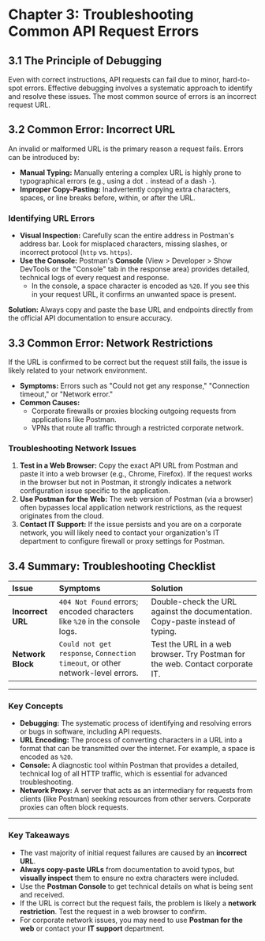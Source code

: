 # **Chapter 3: Troubleshooting Common API Request Errors**

## **3.1 The Principle of Debugging**

Even with correct instructions, API requests can fail due to minor, hard-to-spot errors. Effective debugging involves a systematic approach to identify and resolve these issues. The most common source of errors is an incorrect request URL.

## **3.2 Common Error: Incorrect URL**

An invalid or malformed URL is the primary reason a request fails. Errors can be introduced by:
*   **Manual Typing:** Manually entering a complex URL is highly prone to typographical errors (e.g., using a dot `.` instead of a dash `-`).
*   **Improper Copy-Pasting:** Inadvertently copying extra characters, spaces, or line breaks before, within, or after the URL.

### **Identifying URL Errors**
*   **Visual Inspection:** Carefully scan the entire address in Postman's address bar. Look for misplaced characters, missing slashes, or incorrect protocol (`http` vs. `https`).
*   **Use the Console:** Postman's **Console** (View > Developer > Show DevTools or the "Console" tab in the response area) provides detailed, technical logs of every request and response.
    *   In the console, a space character is encoded as `%20`. If you see this in your request URL, it confirms an unwanted space is present.

**Solution:** Always copy and paste the base URL and endpoints directly from the official API documentation to ensure accuracy.

## **3.3 Common Error: Network Restrictions**

If the URL is confirmed to be correct but the request still fails, the issue is likely related to your network environment.

*   **Symptoms:** Errors such as "Could not get any response," "Connection timeout," or "Network error."
*   **Common Causes:**
    *   Corporate firewalls or proxies blocking outgoing requests from applications like Postman.
    *   VPNs that route all traffic through a restricted corporate network.

### **Troubleshooting Network Issues**
1.  **Test in a Web Browser:** Copy the exact API URL from Postman and paste it into a web browser (e.g., Chrome, Firefox). If the request works in the browser but not in Postman, it strongly indicates a network configuration issue specific to the application.
2.  **Use Postman for the Web:** The web version of Postman (via a browser) often bypasses local application network restrictions, as the request originates from the cloud.
3.  **Contact IT Support:** If the issue persists and you are on a corporate network, you will likely need to contact your organization's IT department to configure firewall or proxy settings for Postman.

## **3.4 Summary: Troubleshooting Checklist**

| **Issue** | **Symptoms** | **Solution** |
| :--- | :--- | :--- |
| **Incorrect URL** | `404 Not Found` errors; encoded characters like `%20` in the console logs. | Double-check the URL against the documentation. Copy-paste instead of typing. |
| **Network Block** | `Could not get response`, `Connection timeout`, or other network-level errors. | Test the URL in a web browser. Try Postman for the web. Contact corporate IT. |

***
### **Key Concepts**

*   **Debugging:** The systematic process of identifying and resolving errors or bugs in software, including API requests.
*   **URL Encoding:** The process of converting characters in a URL into a format that can be transmitted over the internet. For example, a space is encoded as `%20`.
*   **Console:** A diagnostic tool within Postman that provides a detailed, technical log of all HTTP traffic, which is essential for advanced troubleshooting.
*   **Network Proxy:** A server that acts as an intermediary for requests from clients (like Postman) seeking resources from other servers. Corporate proxies can often block requests.

***
### **Key Takeaways**

*   The vast majority of initial request failures are caused by an **incorrect URL**.
*   **Always copy-paste URLs** from documentation to avoid typos, but **visually inspect** them to ensure no extra characters were included.
*   Use the **Postman Console** to get technical details on what is being sent and received.
*   If the URL is correct but the request fails, the problem is likely a **network restriction**. Test the request in a web browser to confirm.
*   For corporate network issues, you may need to use **Postman for the web** or contact your **IT support** department.
